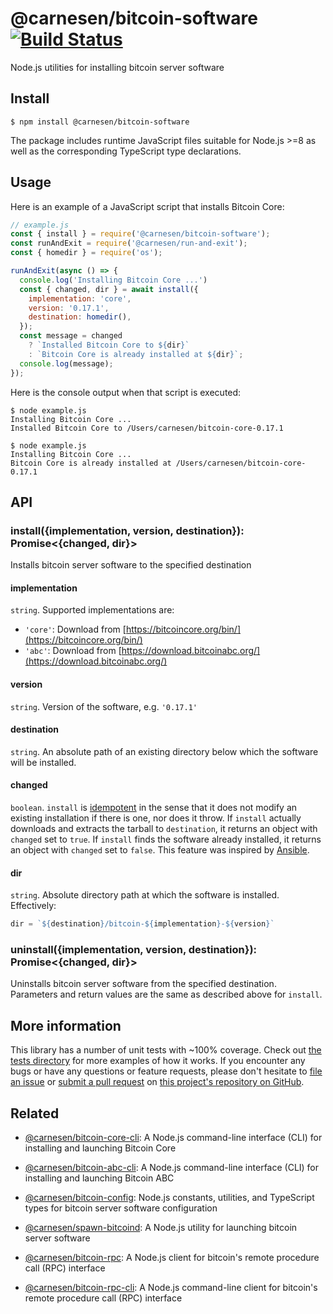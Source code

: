 # @carnesen/bitcoin-software [![Build Status](https://travis-ci.com/carnesen/bitcoin-software.svg?branch=master)](https://travis-ci.com/carnesen/bitcoin-software)

Node.js utilities for installing bitcoin server software

## Install
```
$ npm install @carnesen/bitcoin-software
```
The package includes runtime JavaScript files suitable for Node.js >=8 as well as the corresponding TypeScript type declarations.

## Usage

Here is an example of a JavaScript script that installs Bitcoin Core:

```js
// example.js
const { install } = require('@carnesen/bitcoin-software');
const runAndExit = require('@carnesen/run-and-exit');
const { homedir } = require('os');

runAndExit(async () => {
  console.log('Installing Bitcoin Core ...')
  const { changed, dir } = await install({
    implementation: 'core',
    version: '0.17.1',
    destination: homedir(),
  });
  const message = changed 
    ? `Installed Bitcoin Core to ${dir}`
    : `Bitcoin Core is already installed at ${dir}`;
  console.log(message);
});
```

Here is the console output when that script is executed:
```
$ node example.js
Installing Bitcoin Core ...
Installed Bitcoin Core to /Users/carnesen/bitcoin-core-0.17.1

$ node example.js
Installing Bitcoin Core ...
Bitcoin Core is already installed at /Users/carnesen/bitcoin-core-0.17.1
```

## API

### install({implementation, version, destination}): Promise<{changed, dir}>
Installs bitcoin server software to the specified destination

#### implementation
`string`. Supported implementations are:
- `'core'`: Download from [https://bitcoincore.org/bin/](https://bitcoincore.org/bin/)
- `'abc'`: Download from [https://download.bitcoinabc.org/](https://download.bitcoinabc.org/)

#### version
`string`. Version of the software, e.g. `'0.17.1'`

#### destination
`string`. An absolute path of an existing directory below which the software will be installed. 

#### changed
`boolean`. `install` is [idempotent](https://en.wikipedia.org/wiki/Idempotence) in the sense that it does not modify an existing installation if there is one, nor does it throw. If `install` actually downloads and extracts the tarball to `destination`, it returns an object with `changed` set to `true`. If `install` finds the software already installed, it returns an object with `changed` set to `false`. This feature was inspired by [Ansible](https://docs.ansible.com/ansible/latest/reference_appendices/common_return_values.html).

#### dir
`string`. Absolute directory path at which the software is installed. Effectively:
```ts
dir = `${destination}/bitcoin-${implementation}-${version}` 
```

### uninstall({implementation, version, destination}): Promise<{changed, dir}>
Uninstalls bitcoin server software from the specified destination. Parameters and return values are the same as described above for `install`.

## More information
This library has a number of unit tests with ~100% coverage. Check out [the tests directory](src/__tests__) for more examples of how it works. If you encounter any bugs or have any questions or feature requests, please don't hesitate to [file an issue](https://github.com/carnesen/bitcoin-software/issues/new) or [submit a pull request](https://github.com/carnesen/bitcoin-software/compare) on [this project's repository on GitHub](https://github.com/carnesen/bitcoin-software).

## Related
- [@carnesen/bitcoin-core-cli](https://github.com/carnesen/bitcoin-core-cli): A Node.js command-line interface (CLI) for installing and launching Bitcoin Core

- [@carnesen/bitcoin-abc-cli](https://github.com/carnesen/bitcoin-abc-cli): A Node.js command-line interface (CLI) for installing and launching Bitcoin ABC

- [@carnesen/bitcoin-config](https://github.com/carnesen/bitcoin-config): Node.js constants, utilities, and TypeScript types for bitcoin server software configuration

- [@carnesen/spawn-bitcoind](https://github.com/carnesen/spawn-bitcoind): A Node.js utility for launching bitcoin server software

- [@carnesen/bitcoin-rpc](https://github.com/carnesen/bitcoin-rpc): A Node.js client for bitcoin's remote procedure call (RPC) interface

- [@carnesen/bitcoin-rpc-cli](https://github.com/carnesen/bitcoin-rpc): A Node.js command-line client for bitcoin's remote procedure call (RPC) interface
